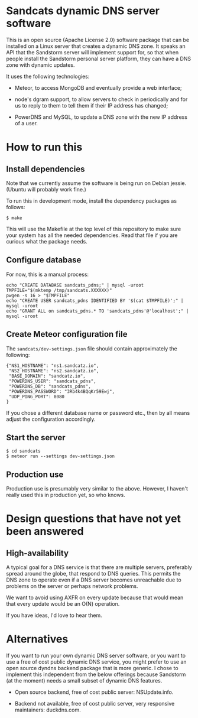 # Sandcats dynamic DNS server software

This is an open source (Apache License 2.0) software package that can
be installed on a Linux server that creates a dynamic DNS zone. It
speaks an API that the Sandstorm server will implement support for, so
that when people install the Sandstorm personal server platform, they
can have a DNS zone with dynamic updates.

It uses the following technologies:

* Meteor, to access MongoDB and eventually provide a web interface;

* node's dgram support, to allow servers to check in periodically and
  for us to reply to them to tell them if their IP address has
  changed;

* PowerDNS and MySQL, to update a DNS zone with the new IP address of
  a user.

# How to run this

## Install dependencies

Note that we currently assume the software is being run on Debian
jessie. (Ubuntu will probably work fine.)

To run this in development mode, install the dependency packages as
follows:

```
$ make
```

This will use the Makefile at the top level of this repository to make
sure your system has all the needed dependencies. Read that file if
you are curious what the package needs.

## Configure database

For now, this is a manual process:

```
echo "CREATE DATABASE sandcats_pdns;" | mysql -uroot
TMPFILE="$(mktemp /tmp/sandcats.XXXXXX)"
pwgen -s 16 > "$TMPFILE"
echo "CREATE USER sandcats_pdns IDENTIFIED BY '$(cat $TMPFILE)';" | mysql -uroot
echo "GRANT ALL on sandcats_pdns.* TO 'sandcats_pdns'@'localhost';" | mysql -uroot
```

## Create Meteor configuration file

The `sandcats/dev-settings.json` file should contain approximately the following:

```
{"NS1_HOSTNAME": "ns1.sandcatz.io",
 "NS2_HOSTNAME": "ns2.sandcatz.io",
 "BASE_DOMAIN": "sandcatz.io",
 "POWERDNS_USER": "sandcats_pdns",
 "POWERDNS_DB": "sandcats_pdns",
 "POWERDNS_PASSWORD": "3Rb4k4BQqKr59Ewj",
 "UDP_PING_PORT": 8080
}
```

If you chose a different database name or password etc., then by all
means adjust the configuration accordingly.

## Start the server

```
$ cd sandcats
$ meteor run --settings dev-settings.json
```

## Production use

Production use is presumably very similar to the above. However, I
haven't really used this in production yet, so who knows.

# Design questions that have not yet been answered

## High-availability

A typical goal for a DNS service is that there are multiple servers,
preferably spread around the globe, that respond to DNS queries. This
permits the DNS zone to operate even if a DNS server becomes
unreachable due to problems on the server or perhaps network problems.

We want to avoid using AXFR on every update because that would mean
that every update would be an O(N) operation.

If you have ideas, I'd love to hear them.

# Alternatives

If you want to run your own dynamic DNS server software, or you want
to use a free of cost public dynamic DNS service, you might prefer to
use an open source dyndns backend package that is more generic. I
chose to implement this independent from the below offerings because
Sandstorm (at the moment) needs a small subset of dynamic DNS
features.

* Open source backend, free of cost public server: NSUpdate.info.

* Backend not available, free of cost public server, very responsive
  maintainers: duckdns.com.
